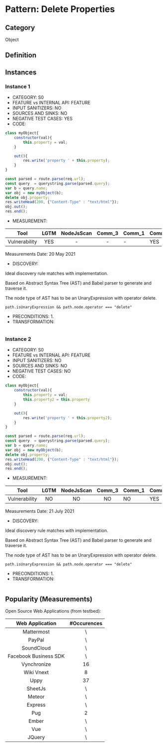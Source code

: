 # Pattern: Delete Properties

## Category

Object

## Definition

## Instances

### Instance 1

- CATEGORY: S0
- FEATURE vs INTERNAL API: FEATURE
- INPUT SANITIZERS: NO
- SOURCES AND SINKS: NO
- NEGATIVE TEST CASES: YES
- CODE:

```javascript
class myObject{
    constructor(val){
        this.property = val;
    }

    out(){
        res.write('property ' + this.property);
    }
}

const parsed = route.parse(req.url);
const query  = querystring.parse(parsed.query);
var b = query.name;
var obj = new myObject(b);
delete obj.property;
res.writeHead(200, {"Content-Type" : "text/html"});
obj.out();
res.end();
```
- MEASUREMENT:

|     Tool      | LGTM | NodeJsScan | Comm_3 | Comm_1 | Comm_2 | Vulnerable |
| :-----------: | :--: | :--------: | :------: | ------- | --------- | ---------- |
| Vulnerability | YES  |     -     |    -   |    -   |     YES   |  NO      |
Measurements Date: 20 May 2021

- DISCOVERY:



Ideal discovery rule matches with implementation.

Based on Abstract Syntax Tree (AST) and Babel parser to generate and traverse it.

The node type of AST has to be an UnaryExpression with operator delete.

```
path.isUnaryExpression && path.node.operator === "delete"
```



- PRECONDITIONS:
   1.
- TRANSFORMATION:
```javascript
```
### Instance 2

- CATEGORY: S0
- FEATURE vs INTERNAL API: FEATURE
- INPUT SANITIZERS: NO
- SOURCES AND SINKS: NO
- NEGATIVE TEST CASES: NO
- CODE:

```javascript
class myObject{
    constructor(val){
        this.property = val;
        this.property2 = this.property
    }

    out(){
        res.write('property ' + this.property2);
    }
}

const parsed = route.parse(req.url);
const query  = querystring.parse(parsed.query);
var b = query.name;
var obj = new myObject(b);
delete obj.property;
res.writeHead(200, {"Content-Type" : "text/html"});
obj.out();
res.end();
```
- MEASUREMENT:

|     Tool      | LGTM | NodeJsScan | Comm_3 | Comm_1 | Comm_2 | Vulnerable |
| :-----------: | :--: | :--------: | :------: | ------- | --------- | ---------- |
| Vulnerability | NO  |    NO      |  NO     |    NO   |    YES    |  YES      |
Measurements Date: 21 July 2021

- DISCOVERY:



Ideal discovery rule matches with implementation.

Based on Abstract Syntax Tree (AST) and Babel parser to generate and traverse it.

The node type of AST has to be an UnaryExpression with operator delete.

```
path.isUnaryExpression && path.node.operator === "delete"
```



- PRECONDITIONS:
   1.
- TRANSFORMATION:
```javascript
```
## Popularity (Measurements)

Open Source Web Applications (from testbed):

|    Web Application    | #Occurences |
| :-------------------: | :---------: |
|      Mattermost       |      \      |
|        PayPal         |      \      |
|      SoundCloud       |      \      |
| Facebook Business SDK |      \      |
|      Vynchronize      |     16      |
|      Wiki Vnext       |      8      |
|         Uppy          |     37      |
|        SheetJs        |      \      |
|        Meteor         |      \      |
|        Express        |      \      |
|          Pug          |      2      |
|         Ember         |      \      |
|          Vue          |      \      |
|        JQuery         |      \      |



